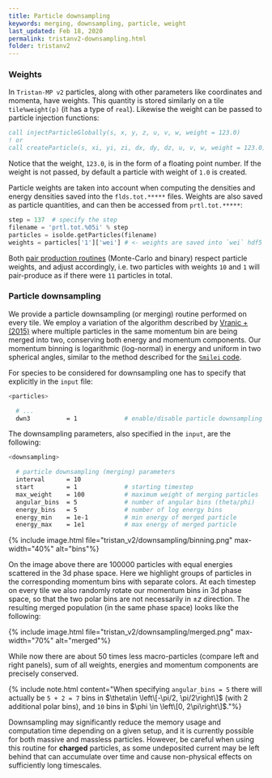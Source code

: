 ```yaml
---
title: Particle downsampling
keywords: merging, downsampling, particle, weight
last_updated: Feb 18, 2020
permalink: tristanv2-downsampling.html
folder: tristanv2
---
```


### Weights

In `Tristan-MP v2` particles, along with other parameters like coordinates and momenta, have weights. This quantity is stored similarly on a tile `tile%weight(p)` (it has a type of `real`). Likewise the weight can be passed to particle injection functions:

```fortran
call injectParticleGlobally(s, x, y, z, u, v, w, weight = 123.0)
! or
call createParticle(s, xi, yi, zi, dx, dy, dz, u, v, w, weight = 123.0)
```

Notice that the weight, `123.0`, is in the form of a floating point number. If the weight is not passed, by default a particle with weight of `1.0` is created.

Particle weights are taken into account when computing the densities and energy densities saved into the `flds.tot.*****` files. Weights are also saved as particle quantities, and can then be accessed from `prtl.tot.*****`:

```python
step = 137  # specify the step
filename = 'prtl.tot.%05i' % step
particles = isolde.getParticles(filename)
weights = particles['1']['wei'] # <- weights are saved into `wei` hdf5 database
```

Both [pair production routines](tristanv2-qed.html#binary-vs-monte-carlo-coupling) (Monte-Carlo and binary) respect particle weights, and adjust accordingly, i.e. two particles with weights `10` and `1` will pair-produce as if there were `11` particles in total.

### Particle downsampling

We provide a particle downsampling (or merging) routine performed on every tile. We employ a variation of the algorithm described by [Vranic + (2015)](https://www.sciencedirect.com/science/article/pii/S0010465515000405?via%3Dihub) where multiple particles in the same momentum bin are being merged into two, conserving both energy and momentum components. Our momentum binning is logarithmic (log-normal) in energy and uniform in two spherical angles, similar to the method described for the [`Smilei` code](http://www.maisondelasimulation.fr/smilei/particle_merging.html#solid-angle-correction-in-3d).

For species to be considered for downsampling one has to specify that explicitly in the `input` file:

```bash
<particles>

  # ...
  dwn3          = 1             # enable/disable particle downsampling
```

The downsampling parameters, also specified in the `input`, are the following:

```bash
<downsampling>

  # particle downsampling (merging) parameters
  interval      = 10
  start         = 1             # starting timestep
  max_weight    = 100           # maximum weight of merging particles
  angular_bins  = 5             # number of angular bins (theta/phi)
  energy_bins   = 5             # number of log energy bins
  energy_min    = 1e-1          # min energy of merged particle
  energy_max    = 1e1           # max energy of merged particle
```

{% include image.html file="tristan_v2/downsampling/binning.png" max-width="40%" alt="bins"%}

On the image above there are 100000 particles with equal energies scattered in the 3d phase space. Here we highlight groups of particles in the corresponding momentum bins with separate colors. At each timestep on every tile we also randomly rotate our momentum bins in 3d phase space, so that the two polar bins are not necessarily in $\pm z$ direction. The resulting merged population (in the same phase space) looks like the following:

{% include image.html file="tristan_v2/downsampling/merged.png" max-width="70%" alt="merged"%}

While now there are about 50 times less macro-particles (compare left and right panels), sum of all weights, energies and momentum components are precisely conserved.

{% include note.html content="When specifying `angular_bins = 5` there will actually be `5 + 2 = 7` bins in $\theta\in \left\[-\pi/2, \pi/2\right\]$ (with 2 additional polar bins), and `10` bins in $\phi \in \left\[0, 2\pi\right\]$."%}

Downsampling may significantly reduce the memory usage and computation time depending on a given setup, and it is currently possible for both massive and massless particles. However, be careful when using this routine for **charged** particles, as some undeposited current may be left behind that can accumulate over time and cause non-physical effects on sufficiently long timescales.
